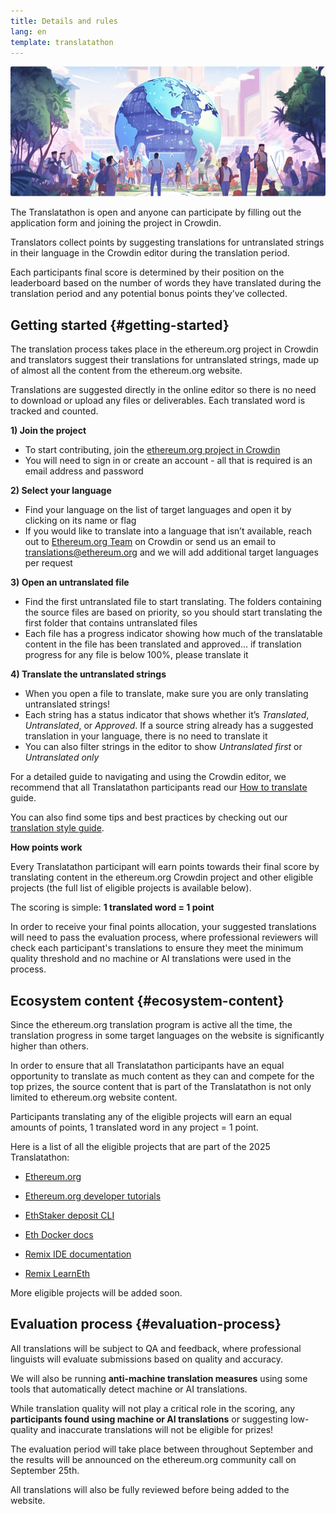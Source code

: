 ```yaml
---
title: Details and rules
lang: en
template: translatathon
---
```


![](./participate.png)

The Translatathon is open and anyone can participate by filling out the application form and joining the project in Crowdin.

Translators collect points by suggesting translations for untranslated strings in their language in the Crowdin editor during the translation period.

Each participants final score is determined by their position on the leaderboard based on the number of words they have translated during the translation period and any potential bonus points they’ve collected.

## Getting started {#getting-started}

The translation process takes place in the ethereum.org project in Crowdin and translators suggest their translations for untranslated strings, made up of almost all the content from the ethereum.org website.

Translations are suggested directly in the online editor so there is no need to download or upload any files or deliverables. Each translated word is tracked and counted.

**1) Join the project**

- To start contributing, join the [ethereum.org project in Crowdin](https://crowdin.com/project/ethereum-org)
- You will need to sign in or create an account - all that is required is an email address and password

**2) Select your language**

- Find your language on the list of target languages and open it by clicking on its name or flag
- If you would like to translate into a language that isn’t available, reach out to [Ethereum.org Team](https://crowdin.com/profile/ethdotorg) on Crowdin or send us an email to translations@ethereum.org and we will add additional target languages per request

**3) Open an untranslated file**

- Find the first untranslated file to start translating. The folders containing the source files are based on priority, so you should start translating the first folder that contains untranslated files
- Each file has a progress indicator showing how much of the translatable content in the file has been translated and approved… if translation progress for any file is below 100%, please translate it

**4) Translate the untranslated strings**

- When you open a file to translate, make sure you are only translating untranslated strings!
- Each string has a status indicator that shows whether it’s _Translated_, _Untranslated_, or _Approved_. If a source string already has a suggested translation in your language, there is no need to translate it
- You can also filter strings in the editor to show _Untranslated first_ or _Untranslated only_

For a detailed guide to navigating and using the Crowdin editor, we recommend that all Translatathon participants read our [How to translate](/contributing/translation-program/how-to-translate/) guide.

You can also find some tips and best practices by checking out our [translation style guide](/contributing/translation-program/translators-guide/).

**How points work**

Every Translatathon participant will earn points towards their final score by translating content in the ethereum.org Crowdin project and other eligible projects (the full list of eligible projects is available below).

The scoring is simple: **1 translated word = 1 point**

In order to receive your final points allocation, your suggested translations will need to pass the evaluation process, where professional reviewers will check each participant's translations to ensure they meet the minimum quality threshold and no machine or AI translations were used in the process.

## Ecosystem content {#ecosystem-content}

Since the ethereum.org translation program is active all the time, the translation progress in some target languages on the website is significantly higher than others.

In order to ensure that all Translatathon participants have an equal opportunity to translate as much content as they can and compete for the top prizes, the source content that is part of the Translatathon is not only limited to ethereum.org website content.

Participants translating any of the eligible projects will earn an equal amounts of points, 1 translated word in any project = 1 point.

Here is a list of all the eligible projects that are part of the 2025 Translatathon:

- [Ethereum.org](https://crowdin.com/project/ethereum-org)

- [Ethereum.org developer tutorials](https://crowdin.com/project/33388446abbe9d7aa21e42e49bba7f97)

- [EthStaker deposit CLI](https://crowdin.com/project/ethstaker-deposit-cli)

- [Eth Docker docs](https://crowdin.com/project/eth-docker-docs)

- [Remix IDE documentation](https://crowdin.com/project/remix-translation)

- [Remix LearnEth](https://crowdin.com/project/remix-learneth)

More eligible projects will be added soon.

## Evaluation process {#evaluation-process}

All translations will be subject to QA and feedback, where professional linguists will evaluate submissions based on quality and accuracy.

We will also be running **anti-machine translation measures** using some tools that automatically detect machine or AI translations.

While translation quality will not play a critical role in the scoring, any **participants found using machine or AI translations** or suggesting low-quality and inaccurate translations will not be eligible for prizes!

The evaluation period will take place between throughout September and the results will be announced on the ethereum.org community call on September 25th.

All translations will also be fully reviewed before being added to the website.

<ApplyNow />
